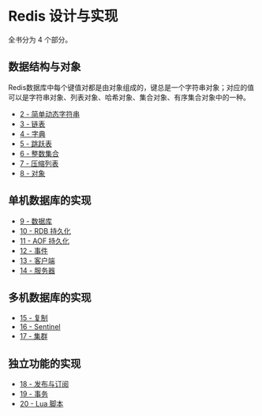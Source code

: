 # Redis 设计与实现
全书分为 4 个部分。

## 数据结构与对象
Redis数据库中每个键值对都是由对象组成的，键总是一个字符串对象；对应的值可以是字符串对象、列表对象、哈希对象、集合对象、有序集合对象中的一种。
- [2 - 简单动态字符串](2.md)
- [3 - 链表](3.md)
- [4 - 字典](4.md)
- [5 - 跳跃表](5.md)
- [6 - 整数集合](6.md)
- [7 - 压缩列表](7.md)
- [8 - 对象](8.md)

## 单机数据库的实现
- [9 - 数据库](9.md)
- [10 - RDB 持久化](10.md)
- [11 - AOF 持久化](11.md)
- [12 - 事件](12.md)
- [13 - 客户端](13.md)
- [14 - 服务器](14.md)

## 多机数据库的实现
- [15 - 复制](15.md)
- [16 - Sentinel](16.md)
- [17 - 集群](17.md)

## 独立功能的实现
- [18 - 发布与订阅](18.md)
- [19 - 事务](19.md)
- [20 - Lua 脚本](20.md)